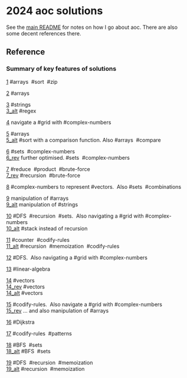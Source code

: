 # 2024 aoc solutions

See the [main README](https://github.com/maread99/aoc) for notes on how I go about aoc. There are also some decent references there.

## Reference

### Summary of key features of solutions

[1](./01.py) #arrays &nbsp;#sort &nbsp;#zip  

[2](./02.py) #arrays  

[3](./03.py) #strings  
[3_alt](./03_alt.py) #regex  

[4](./04.py) navigate a #grid with #complex-numbers  

[5](./05.py) #arrays  
[5_alt](./05_alt.py) #sort with a comparison function. Also #arrays &nbsp;#compare  

[6](./06.py) #sets &nbsp;#complex-numbers  
[6_rev](./06_alt.py) further optimised. #sets &nbsp;#complex-numbers  

[7](./07.py) #reduce &nbsp;#product &nbsp;#brute-force  
[7_rev](./07_rev.py) #recursion &nbsp;#brute-force

[8](./08.py) #complex-numbers to represent #vectors. &nbsp;Also #sets &nbsp;#combinations  

[9](./09.py) manipulation of #arrays  
[9_alt](./09_alt.py) manipulation of #strings  

[10](./10.py) #DFS &nbsp;#recursion &nbsp;#sets. &nbsp;Also navigating a #grid with #complex-numbers  
[10_alt](./10_alt.py) #stack instead of recursion  

[11](./11.py) #counter &nbsp;#codify-rules  
[11_alt](./11_alt.py) #recursion &nbsp;#memoization &nbsp;#codify-rules  

[12](./12.py) #DFS. &nbsp;Also navigating a #grid with #complex-numbers  

[13](./13.py) #linear-algebra  

[14](./14.py) #vectors  
[14_rev](./14_rev.py) #vectors  
[14_alt](./14_alt.py) #vectors  

[15](./15.py) #codify-rules. &nbsp;Also navigate a #grid with #complex-numbers  
[15_rev](./15_rev.py) ... and also manipulation of #arrays  

[16](./16.py) #Dijkstra  

[17](./17.py) #codify-rules &nbsp;#patterns  

[18](./18.py) #BFS &nbsp;#sets  
[18_alt](./18_alt.py) #BFS &nbsp;#sets  

[19](./19.py) #DFS &nbsp;#recursion &nbsp;#memoization  
[19_alt](./19_alt.py) #recursion &nbsp;#memoization  